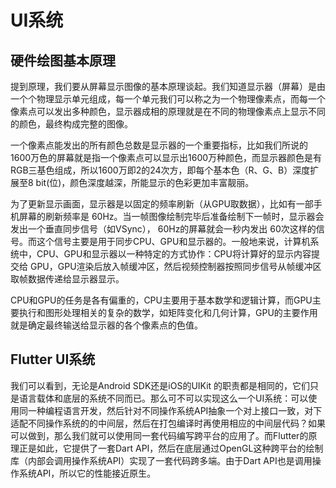 # UI系统

## 硬件绘图基本原理
提到原理，我们要从屏幕显示图像的基本原理谈起。我们知道显示器（屏幕）是由一个个物理显示单元组成，每一个单元我们可以称之为一个物理像素点，而每一个像素点可以发出多种颜色，显示器成相的原理就是在不同的物理像素点上显示不同的颜色，最终构成完整的图像。

一个像素点能发出的所有颜色总数是显示器的一个重要指标，比如我们所说的1600万色的屏幕就是指一个像素点可以显示出1600万种颜色，而显示器颜色是有RGB三基色组成，所以1600万即2的24次方，即每个基本色（R、G、B）深度扩展至8 bit(位)，颜色深度越深，所能显示的色彩更加丰富靓丽。

为了更新显示画面，显示器是以固定的频率刷新（从GPU取数据），比如有一部手机屏幕的刷新频率是 60Hz。当一帧图像绘制完毕后准备绘制下一帧时，显示器会发出一个垂直同步信号（如VSync）， 60Hz的屏幕就会一秒内发出 60次这样的信号。而这个信号主要是用于同步CPU、GPU和显示器的。一般地来说，计算机系统中，CPU、GPU和显示器以一种特定的方式协作：CPU将计算好的显示内容提交给 GPU，GPU渲染后放入帧缓冲区，然后视频控制器按照同步信号从帧缓冲区取帧数据传递给显示器显示。

CPU和GPU的任务是各有偏重的，CPU主要用于基本数学和逻辑计算，而GPU主要执行和图形处理相关的复杂的数学，如矩阵变化和几何计算，GPU的主要作用就是确定最终输送给显示器的各个像素点的色值。

## Flutter UI系统
我们可以看到，无论是Android SDK还是iOS的UIKit 的职责都是相同的，它们只是语言载体和底层的系统不同而已。那么可不可以实现这么一个UI系统：可以使用同一种编程语言开发，然后针对不同操作系统API抽象一个对上接口一致，对下适配不同操作系统的的中间层，然后在打包编译时再使用相应的中间层代码？如果可以做到，那么我们就可以使用同一套代码编写跨平台的应用了。而Flutter的原理正是如此，它提供了一套Dart API，然后在底层通过OpenGL这种跨平台的绘制库（内部会调用操作系统API）实现了一套代码跨多端。由于Dart API也是调用操作系统API，所以它的性能接近原生。